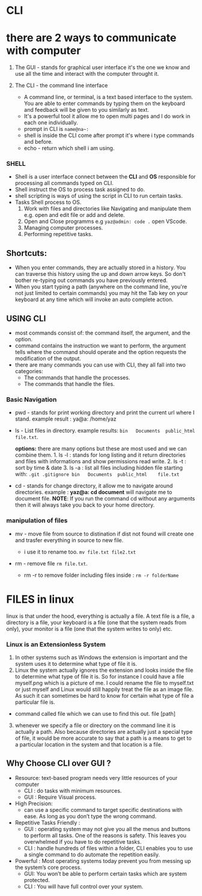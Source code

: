   # CLI
# there are 2 ways to communicate with computer
  1. The GUI - stands for graphical user interface
     it's the one we know and use all the time and interact with the computer throught it.
  
  2. The CLI - the command line interface
     * A command line, or terminal, is a text based interface to the system. You are able to enter commands by typing them on the keyboard and 
       feedback will be given to you similarly as text.
     * It's a powerful tool it allow me to open multi pages and I do work in each one individually.
     * prompt in CLI is `name@na~:`
     * shell is inside the CLI come after prompt it's where i type commands and before.
     * echo - return which shell i am using.
### SHELL
 * Shell is a user interface connect between the **CLI** and **OS** responsible for processing all commands typed on CLI.
 * Shell instruct the OS to process task assigned to do.
 * shell scripting is ways of using the script in CLI to run certain tasks.
 * Tasks Shell process to OS.
   1. Work with files and directories like Navigating and manipulate them e.g. open and edit file or add and delete.
   2. Open and Close programms e.g `yaz@admin: code .` open VScode.
   3. Managing computer processes.
   4. Performing repetitive tasks.
   
##  Shortcuts:
   * When you enter commands, they are actually stored in a history. You can traverse this history using the up and down arrow keys. So don't bother re-typing out commands you   have previously entered.
   * When you start typing a path (anywhere on the command line, you're not just limited to certain commands) you may hit the Tab key on your keyboard at any time which will  invoke an auto complete action.

## USING CLI
 * most commands consist of: the command itself, the argument, and the option.
 * command contains the instruction we want to perform, the argument tells where the command should operate and the option requests the modification of the output.
 * there are many commands you can use with CLI, they all fall into two categories:
    * The commands that handle the processes.
    * The commands that handle the files.
### Basic Navigation 
  * pwd - stands for print working directory and print the current url where I stand.
     example result : ya@a: /home/yaz
  
  * ls - List files in directory.
      example results:   `bin   Documents  public_html    file.txt`.
       
      **options:**
        there are many options but these are most used and we can combine them.
        1. ls -l : stands for long listing and it return directories and files with informations and show permissions read write.
        2. ls -t : sort by time & date
        3. ls -a : list all files including hidden file starting with:  `.git .gitignore bin   Documents  public_html    file.txt`
  
  * cd - stands for change directory, it allow me to navigate around directories.
       example : **yaz@a: cd document** will navigate me to document file.
       **NOTE**: If you run the command cd without any arguments then it will always take you back to your home directory.
### manipulation of files
   * mv - move file from source to distination if dist not found will create one and trasfer everything in source to new file.
     * i use it to rename too.  `mv file.txt file2.txt`
    
   * rm - remove file `rm file.txt`.
     * rm -r to remove folder including files inside : `rm -r folderName`

# FILES in linux
  linux is that under the hood, everything is actually a file. A text file is a file, a directory is a file, your keyboard is a file (one that the system reads from only), your monitor is a file (one that the system writes to only) etc.
  
### Linux is an Extensionless System
  1. In other systems such as Windows the extension is important and the system uses it to determine what type of file it is.
  2. Linux the system actually ignores the extension and looks inside the file to determine what type of file it is. So for instance I could have a file myself.png which is a picture of me. I could rename the file to myself.txt or just myself and Linux would still happily treat the file as an image file. As such it can sometimes be hard to know for certain what type of file a particular file is.
   * command called file which we can use to find this out.
         file [path]
   3. whenever we specify a file or directory on the command line it is actually a path. Also because directories are actually just a special type of file, it would be more accurate to say that a path is a means to get to a particular location in the system and that location is a file.
      
## Why Choose CLI over GUI ?

 * Resource: text-based program needs very little resources of your computer
   * CLI :  do tasks with minimum resources.
   * GUI : Require Visual process.
 * High Precision: 
   * can use a specific command to target specific destinations with ease. As long as you don’t type the wrong command.
 * Repetitive Tasks Friendly :
    * GUI : operating system may not give you all the menus and buttons to perform all tasks. One of the reasons is safety. This leaves you overwhelmed if you have to do     repetitive tasks.
    * CLI : handle hundreds of files within a folder, CLI enables you to use a single command to do automate the repetition easily.
 * Powerful : Most operating systems today prevent you from messing up the system’s core process.
    * GUI: You won’t be able to perform certain tasks which are system protected. 
    * CLI : You will have full control over your system.
